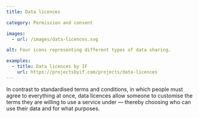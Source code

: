 ```yaml
---
title: Data licences

category: Permission and consent

images:
  - url: /images/data-licences.svg

alt: Four icons representing different types of data sharing.

examples:
  - title: Data licences by IF
    url: https://projectsbyif.com/projects/data-licences
---
```


In contrast to standardised terms and conditions, in which people must agree to everything at once, data licences allow someone to customise the terms they are willing to use a service under — thereby choosing who can use their data and for what purposes.
